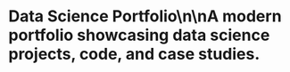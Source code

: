 # Data Science Portfolio\n\nA modern portfolio showcasing data science projects, code, and case studies.
